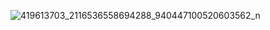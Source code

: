 ![419613703_2116536558694288_940447100520603562_n](https://github.com/ChienMinh0605/BT2/assets/162767579/eafffeaf-6ddc-4cdc-9a51-8bf8a8a32300)
